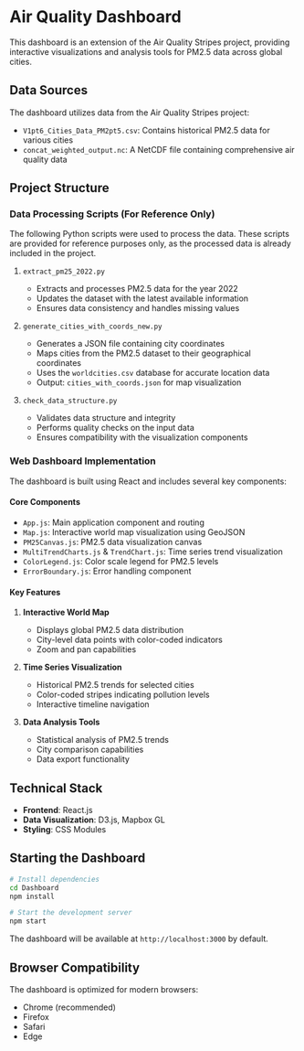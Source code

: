 # Air Quality Dashboard

This dashboard is an extension of the Air Quality Stripes project, providing interactive visualizations and analysis tools for PM2.5 data across global cities.

## Data Sources

The dashboard utilizes data from the Air Quality Stripes project:
- `V1pt6_Cities_Data_PM2pt5.csv`: Contains historical PM2.5 data for various cities
- `concat_weighted_output.nc`: A NetCDF file containing comprehensive air quality data

## Project Structure

### Data Processing Scripts (For Reference Only)

The following Python scripts were used to process the data. These scripts are provided for reference purposes only, as the processed data is already included in the project.

1. `extract_pm25_2022.py`
   - Extracts and processes PM2.5 data for the year 2022
   - Updates the dataset with the latest available information
   - Ensures data consistency and handles missing values

2. `generate_cities_with_coords_new.py`
   - Generates a JSON file containing city coordinates
   - Maps cities from the PM2.5 dataset to their geographical coordinates
   - Uses the `worldcities.csv` database for accurate location data
   - Output: `cities_with_coords.json` for map visualization

3. `check_data_structure.py`
   - Validates data structure and integrity
   - Performs quality checks on the input data
   - Ensures compatibility with the visualization components

### Web Dashboard Implementation

The dashboard is built using React and includes several key components:

#### Core Components

- `App.js`: Main application component and routing
- `Map.js`: Interactive world map visualization using GeoJSON
- `PM25Canvas.js`: PM2.5 data visualization canvas
- `MultiTrendCharts.js` & `TrendChart.js`: Time series trend visualization
- `ColorLegend.js`: Color scale legend for PM2.5 levels
- `ErrorBoundary.js`: Error handling component

#### Key Features

1. **Interactive World Map**
   - Displays global PM2.5 data distribution
   - City-level data points with color-coded indicators
   - Zoom and pan capabilities

2. **Time Series Visualization**
   - Historical PM2.5 trends for selected cities
   - Color-coded stripes indicating pollution levels
   - Interactive timeline navigation

3. **Data Analysis Tools**
   - Statistical analysis of PM2.5 trends
   - City comparison capabilities
   - Data export functionality

## Technical Stack

- **Frontend**: React.js
- **Data Visualization**: D3.js, Mapbox GL
- **Styling**: CSS Modules

## Starting the Dashboard

```bash
# Install dependencies
cd Dashboard
npm install

# Start the development server
npm start
```

The dashboard will be available at `http://localhost:3000` by default.

## Browser Compatibility

The dashboard is optimized for modern browsers:
- Chrome (recommended)
- Firefox
- Safari
- Edge 